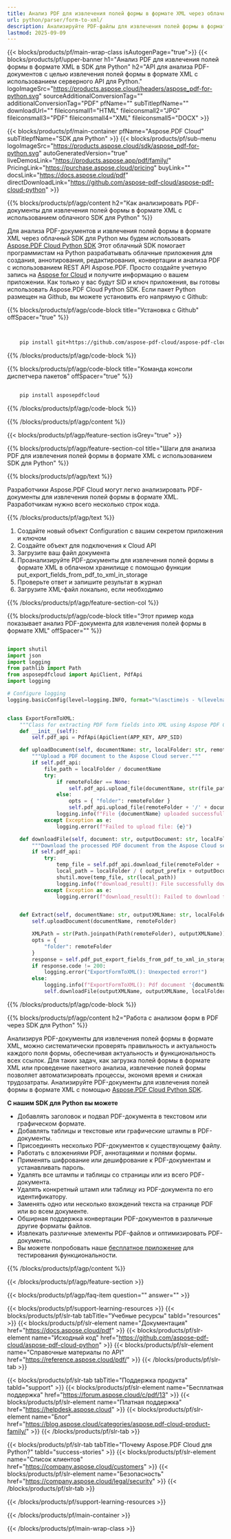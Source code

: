 ```yaml
---
title: Анализ PDF для извлечения полей формы в формате XML через облачный SDK для Python
url: python/parser/form-to-xml/
description: Анализируйте PDF-файлы для извлечения полей формы в формате XML с использованием Aspose.PDF Cloud SDK для Python. Улучшите обнаруживаемость и индексацию.
lastmod: 2025-09-09
---
```


{{< blocks/products/pf/main-wrap-class isAutogenPage="true">}}
{{< blocks/products/pf/upper-banner h1="Анализ PDF для извлечения полей формы в формате XML в SDK для Python" h2="API для анализа PDF-документов с целью извлечения полей формы в формате XML с использованием серверного API для Python." logoImageSrc="https://products.aspose.cloud/headers/aspose_pdf-for-python.svg" sourceAdditionalConversionTag="" additionalConversionTag="PDF" pfName="" subTitlepfName="" downloadUrl="" fileiconsmall1="HTML" fileiconsmall2="JPG" fileiconsmall3="PDF" fileiconsmall4="XML" fileiconsmall5="DOCX" >}}

{{< blocks/products/pf/main-container pfName="Aspose.PDF Cloud" subTitlepfName="SDK для Python" >}}
{{< blocks/products/pf/sub-menu logoImageSrc="https://products.aspose.cloud/sdk/aspose_pdf-for-python.svg"
autoGeneratedVersion="true"
liveDemosLink="https://products.aspose.app/pdf/family/" PricingLink="https://purchase.aspose.cloud/pricing" buyLink="" docsLink="https://docs.aspose.cloud/pdf"  directDownloadLink="https://github.com/aspose-pdf-cloud/aspose-pdf-cloud-python" >}}

{{% blocks/products/pf/agp/content h2="Как анализировать PDF-документы для извлечения полей формы в формате XML с использованием облачного SDK для Python" %}}

Для анализа PDF-документов и извлечения полей формы в формате XML через облачный SDK для Python мы будем использовать
[Aspose.PDF Cloud Python SDK](https://products.aspose.cloud/pdf/python/)
Этот облачный SDK помогает программистам на Python разрабатывать облачные приложения для создания, аннотирования, редактирования, конвертации и анализа PDF с использованием REST API Aspose.PDF. Просто создайте учетную запись на [Aspose for Cloud](https://dashboard.aspose.cloud/#/apps) и получите информацию о вашем приложении. Как только у вас будут SID и ключ приложения, вы готовы использовать Aspose.PDF Cloud Python SDK. Если пакет Python размещен на Github, вы можете установить его напрямую с Github:

{{% blocks/products/pf/agp/code-block title="Установка с Github" offSpacer="true" %}}

```bash

     
    pip install git+https://github.com/aspose-pdf-cloud/aspose-pdf-cloud-python.git

```

{{% /blocks/products/pf/agp/code-block %}}

{{% blocks/products/pf/agp/code-block title="Команда консоли диспетчера пакетов" offSpacer="true" %}}

```bash
     
    pip install asposepdfcloud

```

{{% /blocks/products/pf/agp/code-block %}}

{{% /blocks/products/pf/agp/content %}}

{{< blocks/products/pf/agp/feature-section isGrey="true" >}}

{{% blocks/products/pf/agp/feature-section-col title="Шаги для анализа PDF для извлечения полей формы в формате XML с использованием SDK для Python" %}}

{{% blocks/products/pf/agp/text %}}

Разработчики Aspose.PDF Cloud могут легко анализировать PDF-документы для извлечения полей формы в формате XML. Разработчикам нужно всего несколько строк кода.

{{% /blocks/products/pf/agp/text %}}

1. Создайте новый объект Configuration с вашим секретом приложения и ключом
1. Создайте объект для подключения к Cloud API
1. Загрузите ваш файл документа
1. Проанализируйте PDF-документы для извлечения полей формы в формате XML в облачном хранилище с помощью функции put_export_fields_from_pdf_to_xml_in_storage
1. Проверьте ответ и запишите результат в журнал
1. Загрузите XML-файл локально, если необходимо

{{% /blocks/products/pf/agp/feature-section-col %}}

{{% blocks/products/pf/agp/code-block title="Этот пример кода показывает анализ PDF-документа для извлечения полей формы в формате XML" offSpacer="" %}}

```python

import shutil
import json
import logging
from pathlib import Path
from asposepdfcloud import ApiClient, PdfApi
import logging

# Configure logging
logging.basicConfig(level=logging.INFO, format="%(asctime)s - %(levelname)s - %(message)s")


class ExportFormToXML:
    """Class for extracting PDF form fields into XML using Aspose PDF Cloud API."""
    def __init__(self):
        self.pdf_api = PdfApi(ApiClient(APP_KEY, APP_SID)

    def uploadDocument(self, documentName: str, localFolder: str, remoteFolder: str):
        """Upload a PDF document to the Aspose Cloud server."""
        if self.pdf_api:
            file_path = localFolder / documentName
            try:
                if remoteFolder == None:
                    self.pdf_api.upload_file(documentName, str(file_path))
                else:
                    opts = { "folder": remoteFolder }
                    self.pdf_api.upload_file(remoteFolder + '/' + documentName, file_path)
                logging.info(f"File {documentName} uploaded successfully.")
            except Exception as e:
                logging.error(f"Failed to upload file: {e}")

    def downloadFile(self, document: str, outputDocument: str, localFolder: Path, remoteFolder: str,  output_prefix: str):
        """Download the processed PDF document from the Aspose Cloud server."""
        if self.pdf_api:
            try:
                temp_file = self.pdf_api.download_file(remoteFolder + '/' + document)
                local_path = localFolder / ( output_prefix + outputDocument )
                shutil.move(temp_file, str(local_path))
                logging.info(f"download_result(): File successfully downloaded: {local_path}")
            except Exception as e:
                logging.error(f"download_result(): Failed to download file: {e}")


    def Extract(self, documentName: str, outputXMLName: str, localFolder: Path, remoteFolder: str ):
        self.uploadDocument(documentName, remoteFolder)

        XMLPath = str(Path.joinpath(Path(remoteFolder), outputXMLName))
        opts = {
            "folder": remoteFolder
        }
        response = self.pdf_put_export_fields_from_pdf_to_xml_in_storage(documentName, XMLPath, **opts)
        if response.code != 200:
            logging.error("ExportFormToXML(): Unexpected error!")
        else:
            logging.info(f"ExportFormToXML(): Pdf document '{documentName}' form fields successfully exported to '{outputXMLName}' file.")
            self.downloadFile(outputXMLName, outputXMLName, localFolder, remoteFolder, "")

```

{{% /blocks/products/pf/agp/code-block %}}

{{% blocks/products/pf/agp/content h2="Работа с анализом форм в PDF через SDK для Python" %}}

Анализируя PDF-документы для извлечения полей формы в формате XML, можно систематически проверять правильность и актуальность каждого поля формы, обеспечивая актуальность и функциональность всех ссылок. Для таких задач, как загрузка полей формы в формате XML или проведение пакетного анализа, извлечение полей формы позволяет автоматизировать процессы, экономя время и снижая трудозатраты.
Анализируйте PDF-документы для извлечения полей формы в формате XML с помощью [Aspose.PDF Cloud Python SDK](https://products.aspose.cloud/pdf/python/).

**С нашим SDK для Python вы можете**

+ Добавлять заголовок и подвал PDF-документа в текстовом или графическом формате.
+ Добавлять таблицы и текстовые или графические штампы в PDF-документы.
+ Присоединять несколько PDF-документов к существующему файлу.
+ Работать с вложениями PDF, аннотациями и полями формы.
+ Применять шифрование или дешифрование к PDF-документам и устанавливать пароль.
+ Удалять все штампы и таблицы со страницы или из всего PDF-документа.
+ Удалять конкретный штамп или таблицу из PDF-документа по его идентификатору.
+ Заменять одно или несколько вхождений текста на странице PDF или во всем документе.
+ Обширная поддержка конвертации PDF-документов в различные другие форматы файлов.
+ Извлекать различные элементы PDF-файлов и оптимизировать PDF-документы.
+ Вы можете попробовать наше [бесплатное приложение](https://products.aspose.app/pdf/) для тестирования функциональности.

{{% /blocks/products/pf/agp/content %}}

{{< /blocks/products/pf/agp/feature-section >}}

{{< blocks/products/pf/agp/faq-item question="" answer="" >}}

{{< blocks/products/pf/support-learning-resources >}}
{{< blocks/products/pf/slr-tab tabTitle="Учебные ресурсы" tabId="resources" >}}
{{< blocks/products/pf/slr-element name="Документация" href="https://docs.aspose.cloud/pdf" >}}
{{< blocks/products/pf/slr-element name="Исходный код" href="https://github.com/aspose-pdf-cloud/aspose-pdf-cloud-python" >}}
{{< blocks/products/pf/slr-element name="Справочные материалы по API" href="https://reference.aspose.cloud/pdf/" >}}
{{< /blocks/products/pf/slr-tab >}}

{{< blocks/products/pf/slr-tab tabTitle="Поддержка продукта" tabId="support" >}}
{{< blocks/products/pf/slr-element name="Бесплатная поддержка" href="https://forum.aspose.cloud/c/pdf/13" >}}
{{< blocks/products/pf/slr-element name="Платная поддержка" href="https://helpdesk.aspose.cloud" >}}
{{< blocks/products/pf/slr-element name="Блог" href="https://blog.aspose.cloud/categories/aspose.pdf-cloud-product-family/" >}}
{{< /blocks/products/pf/slr-tab >}}

{{< blocks/products/pf/slr-tab tabTitle="Почему Aspose.PDF Cloud для Python?" tabId="success-stories" >}}
{{< blocks/products/pf/slr-element name="Список клиентов" href="https://company.aspose.cloud/customers" >}}
{{< blocks/products/pf/slr-element name="Безопасность" href="https://company.aspose.cloud/legal/security" >}}
{{< /blocks/products/pf/slr-tab >}}

{{< /blocks/products/pf/support-learning-resources >}}

{{< /blocks/products/pf/main-container >}}

{{< /blocks/products/pf/main-wrap-class >}}




